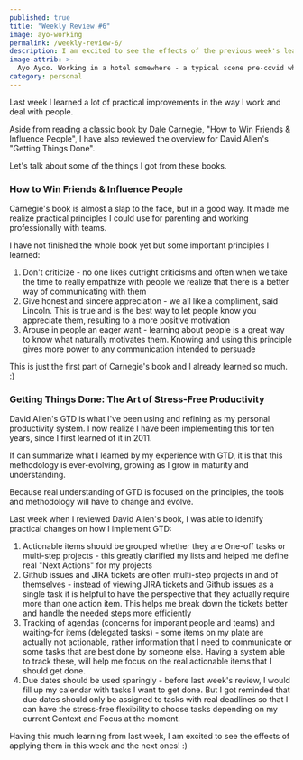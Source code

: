 ```yaml
---
published: true
title: "Weekly Review #6"
image: ayo-working
permalink: /weekly-review-6/
description: I am excited to see the effects of the previous week's learning
image-attrib: >-
  Ayo Ayco. Working in a hotel somewhere - a typical scene pre-covid where I could work remotely anywhere for real
category: personal
---
```


Last week I learned a lot of practical improvements in the way I work and deal with people.<!--more-->

Aside from reading a classic book by Dale Carnegie, "How to Win Friends & Influence People", I have also reviewed the overview for David Allen's "Getting Things Done".

Let's talk about some of the things I got from these books.

### How to Win Friends & Influence People

Carnegie's book is almost a slap to the face, but in a good way. It made me realize practical principles I could use for parenting and working professionally with teams.

I have not finished the whole book yet but some important principles I learned:

1. Don't criticize - no one likes outright criticisms and often when we take the time to really empathize with people we realize that there is a better way of communicating with them
2. Give honest and sincere appreciation - we all like a compliment, said Lincoln. This is true and is the best way to let people know you appreciate them, resulting to a more positive motivation
3. Arouse in people an eager want - learning about people is a great way to know what naturally motivates them. Knowing and using this principle gives more power to any communication intended to persuade

This is just the first part of Carnegie's book and I already learned so much. :)

### Getting Things Done: The Art of Stress-Free Productivity

David Allen's GTD is what I've been using and refining as my personal productivity system. I now realize I have been implementing this for ten years, since I first learned of it in 2011.

If can summarize what I learned by my experience with GTD, it is that this methodology is ever-evolving, growing as I grow in maturity and understanding.

Because real understanding of GTD is focused on the principles, the tools and methodology will have to change and evolve.

Last week when I reviewed David Allen's book, I was able to identify practical changes on how I implement GTD:

1. Actionable items should be grouped whether they are One-off tasks or multi-step projects - this greatly clarified my lists and helped me define real "Next Actions" for my projects
2. Github issues and JIRA tickets are often multi-step projects in and of themselves - instead of viewing JIRA tickets and Github issues as a single task it is helpful to have the perspective that they actually require more than one action item. This helps me break down the tickets better and handle the needed steps more efficiently
3. Tracking of agendas (concerns for imporant people and teams) and waiting-for items (delegated tasks) - some items on my plate are actually not actionable, rather information that I need to communicate or some tasks that are best done by someone else. Having a system able to track these, will help me focus on the real actionable items that I should get done.
4. Due dates should be used sparingly - before last week's review, I would fill up my calendar with tasks I want to get done. But I got reminded that due dates should only be assigned to tasks with real deadlines so that I can have the stress-free flexibility to choose tasks depending on my current Context and Focus at the moment.

Having this much learning from last week, I am excited to see the effects of applying them in this week and the next ones! :)
